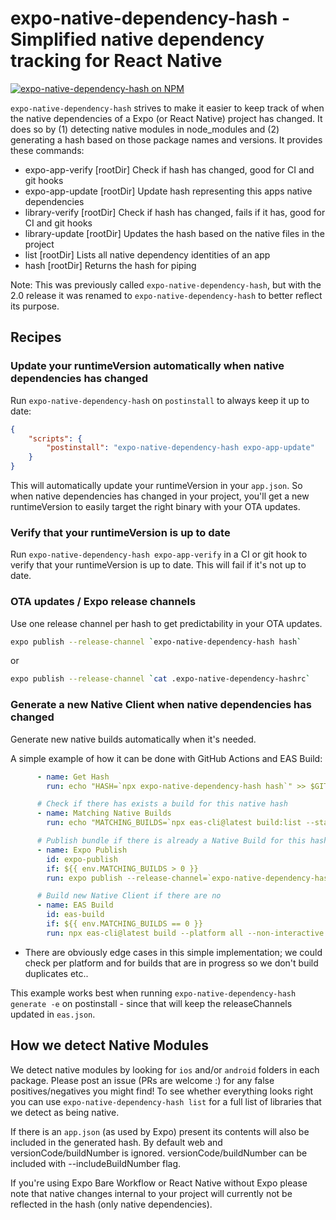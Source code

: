 # expo-native-dependency-hash - Simplified native dependency tracking for React Native

[![expo-native-dependency-hash on NPM](https://img.shields.io/npm/v/expo-native-dependency-hash)](https://www.npmjs.com/package/expo-native-dependency-hash)

`expo-native-dependency-hash` strives to make it easier to keep track of when the native dependencies of a Expo (or React Native) project has changed. It does so by (1) detecting native modules in node_modules and (2) generating a hash based on those package names and versions. It provides these commands:
  - expo-app-verify [rootDir]  Check if hash has changed, good for CI and git hooks
  - expo-app-update [rootDir]  Update hash representing this apps native dependencies
  - library-verify [rootDir]   Check if hash has changed, fails if it has, good for CI and git hooks
  - library-update [rootDir]   Updates the hash based on the native files in the project
  - list [rootDir]             Lists all native dependency identities of an app
  - hash [rootDir]             Returns the hash for piping

Note: This was previously called `expo-native-dependency-hash`, but with the 2.0 release it was renamed to `expo-native-dependency-hash` to better reflect its purpose.

## Recipes

### Update your runtimeVersion automatically when native dependencies has changed
Run `expo-native-dependency-hash` on `postinstall` to always keep it up to date:
```json
{
    "scripts": {
        "postinstall": "expo-native-dependency-hash expo-app-update"
    }
}
```

This will automatically update your runtimeVersion in your `app.json`. So when native dependencies has changed in your project, you'll get a new runtimeVersion to easily target the right binary with your OTA updates.

### Verify that your runtimeVersion is up to date
Run `expo-native-dependency-hash expo-app-verify` in a CI or git hook to verify that your runtimeVersion is up to date. This will fail if it's not up to date.

### OTA updates / Expo release channels
Use one release channel per hash to get predictability in your OTA updates.

```bash
expo publish --release-channel `expo-native-dependency-hash hash`
```
or
```bash
expo publish --release-channel `cat .expo-native-dependency-hashrc`
```

### Generate a new Native Client when native dependencies has changed
Generate new native builds automatically when it's needed. 

A simple example of how it can be done with GitHub Actions and EAS Build:
```yml
      - name: Get Hash
        run: echo "HASH=`npx expo-native-dependency-hash hash`" >> $GITHUB_ENV

      # Check if there has exists a build for this native hash
      - name: Matching Native Builds
        run: echo "MATCHING_BUILDS=`npx eas-cli@latest build:list --status=finished | grep -c $HASH`" >> $GITHUB_ENV

      # Publish bundle if there is already a Native Build for this hash out there:
      - name: Expo Publish
        id: expo-publish
        if: ${{ env.MATCHING_BUILDS > 0 }}
        run: expo publish --release-channel=`expo-native-dependency-hash hash`

      # Build new Native Client if there are no
      - name: EAS Build
        id: eas-build
        if: ${{ env.MATCHING_BUILDS == 0 }}
        run: npx eas-cli@latest build --platform all --non-interactive --no-wait
```
* There are obviously edge cases in this simple implementation; we could check per platform and for builds that are in progress so we don't build duplicates etc..

This example works best when running `expo-native-dependency-hash generate -e` on postinstall - since that will keep the releaseChannels updated in `eas.json`.

## How we detect Native Modules
We detect native modules by looking for `ios` and/or `android` folders in each package. Please post an issue (PRs are welcome :) for any false positives/negatives you might find! To see whether everything looks right you can use `expo-native-dependency-hash list` for a full list of libraries that we detect as being native.

If there is an `app.json` (as used by Expo) present its contents will also be included in the generated hash. By default web and versionCode/buildNumber is ignored. versionCode/buildNumber can be included with --includeBuildNumber flag.

If you're using Expo Bare Workflow or React Native without Expo please note that native changes internal to your project will currently not be reflected in the hash (only native dependencies).